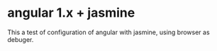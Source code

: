 # angular 1.x + jasmine
This a test of configuration of angular with jasmine, using browser as debuger.
